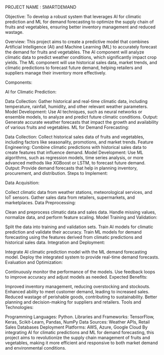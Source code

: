 
PROJECT NAME : SMARTDEMAND

Objective:
To develop a robust system that leverages AI for climatic prediction and ML for demand forecasting to optimize the supply chain of fruits and vegetables, ensuring better inventory management and reduced wastage.

Overview:
This project aims to create a predictive model that combines Artificial Intelligence (AI) and Machine Learning (ML) to accurately forecast the demand for fruits and vegetables. The AI component will analyze climatic data to predict weather conditions, which significantly impact crop yields. The ML component will use historical sales data, market trends, and climatic predictions to forecast future demand, helping retailers and suppliers manage their inventory more effectively.

Components:

AI for Climatic Prediction:

Data Collection: Gather historical and real-time climatic data, including temperature, rainfall, humidity, and other relevant weather parameters.
Model Development: Use AI techniques, such as neural networks or ensemble models, to analyze and predict future climatic conditions.
Output: Generate accurate weather forecasts that impact the growth and availability of various fruits and vegetables.
ML for Demand Forecasting:

Data Collection: Collect historical sales data of fruits and vegetables, including factors like seasonality, promotions, and market trends.
Feature Engineering: Combine climatic predictions with historical sales data to create features that influence demand.
Model Development: Use ML algorithms, such as regression models, time series analysis, or more advanced methods like XGBoost or LSTM, to forecast future demand.
Output: Provide demand forecasts that help in planning inventory, procurement, and distribution.
Steps to Implement:

Data Acquisition:

Collect climatic data from weather stations, meteorological services, and IoT sensors.
Gather sales data from retailers, supermarkets, and marketplaces.
Data Preprocessing:

Clean and preprocess climatic data and sales data.
Handle missing values, normalize data, and perform feature scaling.
Model Training and Validation:

Split the data into training and validation sets.
Train AI models for climatic prediction and validate their accuracy.
Train ML models for demand forecasting using the features derived from climatic predictions and historical sales data.
Integration and Deployment:

Integrate AI climatic prediction model with the ML demand forecasting model.
Deploy the integrated system to provide real-time demand forecasts.
Evaluation and Optimization:

Continuously monitor the performance of the models.
Use feedback loops to improve accuracy and adjust models as needed.
Expected Benefits:

Improved inventory management, reducing overstocking and stockouts.
Enhanced ability to meet customer demand, leading to increased sales.
Reduced wastage of perishable goods, contributing to sustainability.
Better planning and decision-making for suppliers and retailers.
Tools and Technologies:

Programming Languages: Python.
Libraries and Frameworks: TensorFlow, Keras, Scikit-Learn, Pandas, NumPy
Data Sources: Weather APIs, Retail Sales Databases
Deployment Platforms: AWS, Azure, Google Cloud
By integrating AI for climatic predictions and ML for demand forecasting, this project aims to revolutionize the supply chain management of fruits and vegetables, making it more efficient and responsive to both market demand and environmental conditions.
